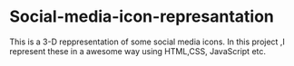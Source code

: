 # Social-media-icon-represantation
This is a 3-D reppresentation of some social media icons. In this project ,I represent these in a awesome way using HTML,CSS, JavaScript etc. 
